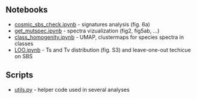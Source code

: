 ## Notebooks

- [cosmic_sbs_check.ipynb](./cosmic_sbs_check.ipynb) - signatures analysis (fig. 6a)
- [get_mutspec.ipynb](./get_mutspec.ipynb) - spectra vizualization (fig2, fig5ab, ...)
- [class_homogenity.ipynb](./class_homogenity.ipynb) - UMAP, clustermaps for species spectra in classes
- [LOO.ipynb](./LOO.ipynb) - Ts and Tv distribution (fig. S3) and leave-one-out techicue on SBS

## Scripts

- [utils.py](./utils.py) - helper code used in several analyses
